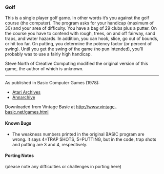 ### Golf

This is a single player golf game. In other words it’s you against the golf course (the computer). The program asks for your handicap (maximum of 30) and your area of difficulty. You have a bag of 29 clubs plus a putter. On the course you have to contend with rough, trees, on and off fairway, sand traps, and water hazards. In addition, you can hook, slice, go out of bounds, or hit too far. On putting, you determine the potency factor (or percent of swing). Until you get the swing of the game (no pun intended), you’ll probably was to use a fairly high handicap.

Steve North of Creative Computing modified the original version of this game, the author of which is unknown.

---

As published in Basic Computer Games (1978):
- [Atari Archives](https://www.atariarchives.org/basicgames/showpage.php?page=71)
- [Annarchive](https://annarchive.com/files/Basic_Computer_Games_Microcomputer_Edition.pdf#page=86)


Downloaded from Vintage Basic at
http://www.vintage-basic.net/games.html

#### Known Bugs

- The weakness numbers printed in the original BASIC program are wrong.  It says 4=TRAP SHOTS, 5=PUTTING, but in the code, trap shots and putting are 3 and 4, respectively.

#### Porting Notes

(please note any difficulties or challenges in porting here)
